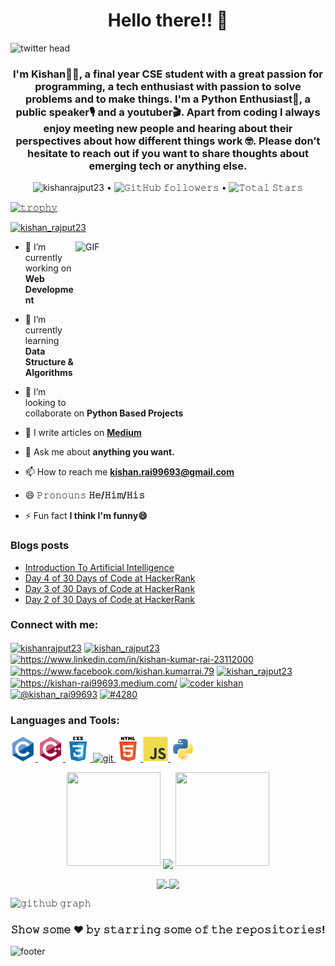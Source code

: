 <h1 align="center">Hello there!! 👋</h1>

![twitter head](https://user-images.githubusercontent.com/70385488/147853861-a67c8643-ff0f-451c-943f-db4e5589e4ee.png)

<h3 align="center">I'm Kishan🙋‍♂️, a final year CSE student with a great passion for programming, a tech enthusiast with passion to solve problems and to make things.
I'm a Python Enthusiast🐍, a public speaker🎙 and a youtuber🎬. Apart from coding I always enjoy meeting new people and hearing about their perspectives about how different things work 🤓. Please don’t hesitate to reach out if you want to share thoughts about emerging tech or anything else.</h3>


<p align="center">
  <img src="https://komarev.com/ghpvc/?username=kishanrajput23&label=Profile%20views&color=0e75b6&style=flat" alt="kishanrajput23" /> • 
  <img alt="𝙶𝚒𝚝𝙷𝚞𝚋 𝚏𝚘𝚕𝚕𝚘𝚠𝚎𝚛𝚜" src="https://img.shields.io/github/followers/kishanrajput23?label=Followers&style=social"> •   
  <img src="https://img.shields.io/github/stars/kishanrajput23?label=Stars" alt="𝚃𝚘𝚝𝚊𝚕 𝚂𝚝𝚊𝚛𝚜">
</p>
<!-- <p align="center">
  <code>
    <img src="https://img.shields.io/badge/dynamic/json?label=Gitwar%20Profile%20Score&style=for-the-badge&color=ee6f57&logo=github&logoColor=white&query=score&url=http%3A%2F%2Fgitwar-jayant.herokuapp.com%2Fapi%2Fkishanrajput23" alt="𝙶𝚒𝚝𝚑𝚞𝚋 𝙿𝚛𝚘𝚏𝚒𝚕𝚎 𝚂𝚌𝚘𝚛𝚎">
  </code>
</p> -->


[![𝚝𝚛𝚘𝚙𝚑𝚢](https://github-profile-trophy.vercel.app/?username=kishanrajput23&column=8&margin-w=15&margin-h=15&no-bg=true&no-frame=true&theme=juicyfresh)](https://github.com/kishanrajput23)

<p align="left"> <a href="https://twitter.com/kishan_rajput23" target="blank"><img src="https://img.shields.io/twitter/follow/kishan_rajput23?logo=twitter&style=for-the-badge" alt="kishan_rajput23" /></a> </p>

<a target="_blank">
  <img align="right" height="250" width="400" alt="GIF" src="https://github.com/JayantGoel001/JayantGoel001/blob/master/GIF/image.gif">
</a>

- 🔭 I’m currently working on **Web Development**

- 🌱 I’m currently learning **Data Structure & Algorithms**

- 👯 I’m looking to collaborate on **Python Based Projects**

- 📝 I write articles on **[Medium](https://kishan-rai99693.medium.com)**

- 💬 Ask me about **anything you want.**

- 📫 How to reach me **kishan.rai99693@gmail.com**

- 😄 𝙿𝚛𝚘𝚗𝚘𝚞𝚗𝚜 **𝙷𝚎/𝙷𝚒𝚖/𝙷𝚒𝚜**

- ⚡ Fun fact **I think I'm funny😄**

### Blogs posts
<!-- BLOG-POST-LIST:START -->
- [Introduction To Artificial Intelligence](https://kishan-rai99693.medium.com/introduction-to-artificial-intelligence-ab5caa846752?source=rss-798a94539838------2)
- [Day 4 of 30 Days of Code at HackerRank](https://kishan-rai99693.medium.com/day-4-of-30-days-of-code-at-hackerrank-abaa125bbb14?source=rss-798a94539838------2)
- [Day 3 of 30 Days of Code at HackerRank](https://kishan-rai99693.medium.com/day-3-of-30-days-of-code-at-hackerrank-1464a59d106b?source=rss-798a94539838------2)
- [Day 2 of 30 Days of Code at HackerRank](https://kishan-rai99693.medium.com/day-2-of-30-days-of-code-at-hackerrank-e2fa2d2912f2?source=rss-798a94539838------2)
<!-- BLOG-POST-LIST:END -->

<h3 align="left">Connect with me:</h3>
<p align="left">
<a href="https://dev.to/kishanrajput23" target="blank"><img align="center" src="https://cdn.jsdelivr.net/npm/simple-icons@3.0.1/icons/dev-dot-to.svg" alt="kishanrajput23" height="30" width="40" /></a>
<a href="https://twitter.com/kishan_rajput23" target="blank"><img align="center" src="https://cdn.jsdelivr.net/npm/simple-icons@3.0.1/icons/twitter.svg" alt="kishan_rajput23" height="30" width="40" /></a>
<a href="https://linkedin.com/in/kishan-kumar-rai-23112000" target="blank"><img align="center" src="https://cdn.jsdelivr.net/npm/simple-icons@3.0.1/icons/linkedin.svg" alt="https://www.linkedin.com/in/kishan-kumar-rai-23112000" height="30" width="40" /></a>
<a href="https://www.facebook.com/kishan.kumarrai.79" target="blank"><img align="center" src="https://cdn.jsdelivr.net/npm/simple-icons@3.0.1/icons/facebook.svg" alt="https://www.facebook.com/kishan.kumarrai.79" height="30" width="40" /></a>
<a href="https://instagram.com/kishan_rajput23" target="blank"><img align="center" src="https://cdn.jsdelivr.net/npm/simple-icons@3.0.1/icons/instagram.svg" alt="kishan_rajput23" height="30" width="40" /></a>
<a href="https://kishan-rai99693.medium.com/" target="blank"><img align="center" src="https://cdn.jsdelivr.net/npm/simple-icons@3.0.1/icons/medium.svg" alt="https://kishan-rai99693.medium.com/" height="30" width="40" /></a>
<a href="https://www.youtube.com/channel/UC8acpUOssbWJLYtdRFMxx1A" target="blank"><img align="center" src="https://cdn.jsdelivr.net/npm/simple-icons@3.0.1/icons/youtube.svg" alt="coder kishan" height="30" width="40" /></a>
<a href="https://www.hackerrank.com/kishan_rai99693" target="blank"><img align="center" src="https://cdn.jsdelivr.net/npm/simple-icons@3.0.1/icons/hackerrank.svg" alt="@kishan_rai99693" height="30" width="40" /></a>
<a href="https://discord.gg/kishan_rajput23(P)#4280" target="blank"><img align="center" src="https://cdn.jsdelivr.net/npm/simple-icons@3.0.1/icons/discord.svg" alt="#4280" height="30" width="40" /></a>
</p>

<h3 align="left">Languages and Tools:</h3>
<p align="left"> <a href="https://www.cprogramming.com/" target="_blank"> <img src="https://raw.githubusercontent.com/devicons/devicon/master/icons/c/c-original.svg" alt="c" width="40" height="40"/> </a> <a href="https://www.w3schools.com/cpp/" target="_blank"> <img src="https://raw.githubusercontent.com/devicons/devicon/master/icons/cplusplus/cplusplus-original.svg" alt="cplusplus" width="40" height="40"/> </a> <a href="https://www.w3schools.com/css/" target="_blank"> <img src="https://raw.githubusercontent.com/devicons/devicon/master/icons/css3/css3-original-wordmark.svg" alt="css3" width="40" height="40"/> </a> <a href="https://git-scm.com/" target="_blank"> <img src="https://www.vectorlogo.zone/logos/git-scm/git-scm-icon.svg" alt="git" width="40" height="40"/> </a> <a href="https://www.w3.org/html/" target="_blank"> <img src="https://raw.githubusercontent.com/devicons/devicon/master/icons/html5/html5-original-wordmark.svg" alt="html5" width="40" height="40"/> </a> <a href="https://developer.mozilla.org/en-US/docs/Web/JavaScript" target="_blank"> <img src="https://raw.githubusercontent.com/devicons/devicon/master/icons/javascript/javascript-original.svg" alt="javascript" width="40" height="40"/> </a> <a href="https://www.python.org" target="_blank"> <img src="https://raw.githubusercontent.com/devicons/devicon/master/icons/python/python-original.svg" alt="python" width="40" height="40"/> </a> </p>

<p align="center">
  <a>
    <img height="150" width="150" src="https://github.com/JayantGoel001/JayantGoel001/blob/master/PNG/left.png">
    <img align="center" src="https://github-readme-streak-stats.herokuapp.com/?user=kishanrajput23&theme=dark&hide_border=true"/>
    <img height="150" width="150" src="https://github.com/JayantGoel001/JayantGoel001/blob/master/PNG/right.png">
  </a>
</p>

<p align="center">
  <a href="https://github.com/kishanrajput23">
    <img align="center" src="https://github-readme-stats.vercel.app/api?username=kishanrajput23&show_icons=true&hide_border=true&title_color=94b4a4&amp&icon_color=FFFFFF&amp&text_color=FFFFFF&amp&bg_color=000000&count_private=true&include_all_commits=true"/>
  </a>
  <a href="https://github.com/kishanrajput23">
    <img align="center" height="195px" src="https://github-readme-stats.vercel.app/api/top-langs/?username=kishanrajput23&text_color=FFFFFF&bg_color=000000&title_color=94b4a4&langs_count=15&layout=compact&hide_border=true" />
  </a>
</p>

![𝚐𝚒𝚝𝚑𝚞𝚋 𝚐𝚛𝚊𝚙𝚑](https://activity-graph.herokuapp.com/graph?username=kishanrajput23&theme=react-dark&hide_border=true&area=true)

<div align="center">
  
### 𝚂𝚑𝚘𝚠 𝚜𝚘𝚖𝚎 ❤️ 𝚋𝚢 𝚜𝚝𝚊𝚛𝚛𝚒𝚗𝚐 𝚜𝚘𝚖𝚎 𝚘𝚏 𝚝𝚑𝚎 𝚛𝚎𝚙𝚘𝚜𝚒𝚝𝚘𝚛𝚒𝚎𝚜!

</div>

![footer](https://github.com/JayantGoel001/JayantGoel001/blob/master/PNG/footer.png)
